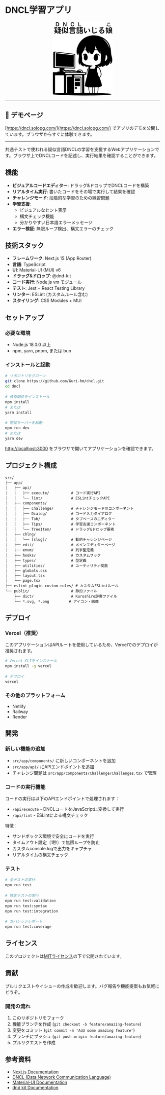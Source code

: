 # DNCL学習アプリ

<div align="center">
  <img src="public/webp/title_character.webp" alt="DNCL学習アプリのマスコット" width="200" height="auto">
</div>

---

## 🚀 デモページ

[https://dncl.solopg.com/](https://dncl.solopg.com/) でアプリのデモを公開しています。ブラウザからすぐに体験できます。

---

共通テストで使われる疑似言語DNCLの学習を支援するWebアプリケーションです。ブラウザ上でDNCLコードを記述し、実行結果を確認することができます。

## 機能

- **ビジュアルコードエディター**: ドラッグ&ドロップでDNCLコードを構築
- **リアルタイム実行**: 書いたコードをその場で実行して結果を確認
- **チャレンジモード**: 段階的な学習のための練習問題
- **学習支援**: 
  - ビジュアルなヒント表示
  - 構文チェック機能
  - 分かりやすい日本語エラーメッセージ
- **エラー検証**: 無限ループ検出、構文エラーのチェック

## 技術スタック

- **フレームワーク**: Next.js 15 (App Router)
- **言語**: TypeScript
- **UI**: Material-UI (MUI) v6
- **ドラッグ&ドロップ**: @dnd-kit
- **コード実行**: Node.js vm モジュール
- **テスト**: Jest + React Testing Library
- **リンター**: ESLint (カスタムルール含む)
- **スタイリング**: CSS Modules + MUI

## セットアップ

### 必要な環境
- Node.js 18.0.0 以上
- npm, yarn, pnpm, または bun

### インストールと起動

```bash
# リポジトリをクローン
git clone https://github.com/Guri-hm/dncl.git
cd dncl

# 依存関係をインストール
npm install
# または
yarn install

# 開発サーバーを起動
npm run dev
# または
yarn dev
```

[http://localhost:3000](http://localhost:3000) をブラウザで開いてアプリケーションを確認できます。

## プロジェクト構成

```
src/
├── app/
│   ├── api/
│   │   ├── execute/          # コード実行API
│   │   └── lint/             # ESLintチェックAPI
│   ├── components/
│   │   ├── Challenge/        # チャレンジモードのコンポーネント
│   │   ├── Dialog/           # コード入力ダイアログ
│   │   ├── Tab/              # タブベースのエディター
│   │   ├── Tips/             # 学習支援コンポーネント
│   │   └── TreeItem/         # ドラッグ&ドロップ要素
│   ├── chlng/
│   │   └── [slug]/           # 動的チャレンジページ
│   ├── edit/                 # メインエディターページ
│   ├── enum/                 # 列挙型定義
│   ├── hooks/                # カスタムフック
│   ├── types/                # 型定義
│   ├── utilities/            # ユーティリティ関数
│   ├── globals.css
│   ├── layout.tsx
│   └── page.tsx
├── eslint-plugin-custom-rules/ # カスタムESLintルール
└── public/                   # 静的ファイル
    ├── dict/                 # Kuroshiro辞書ファイル
    └── *.svg, *.png         # アイコン・画像
```

## デプロイ

### Vercel（推奨）
このアプリケーションはAPIルートを使用しているため、Vercelでのデプロイが推奨されます。

```bash
# Vercel CLIをインストール
npm install -g vercel

# デプロイ
vercel
```

### その他のプラットフォーム
- Netlify
- Railway
- Render

## 開発

### 新しい機能の追加
- `src/app/components/` に新しいコンポーネントを追加
- `src/app/api/` にAPIエンドポイントを追加
- チャレンジ問題は `src/app/components/Challenge/Challenges.tsx` で管理

### コードの実行機能
コードの実行は以下のAPIエンドポイントで処理されます：
- `/api/execute` - DNCLコードをJavaScriptに変換して実行
- `/api/lint` - ESLintによる構文チェック

特徴：
- サンドボックス環境で安全にコードを実行
- タイムアウト設定（1秒）で無限ループを防止
- カスタムconsole.logで出力をキャプチャ
- リアルタイムの構文チェック

### テスト
```bash
# 全テストの実行
npm run test

# 特定テストの実行
npm run test:validation
npm run test:syntax
npm run test:integration

# カバレッジレポート
npm run test:coverage
```

## ライセンス

このプロジェクトは[MITライセンス](LICENSE)の下で公開されています。

## 貢献

プルリクエストやイシューの作成を歓迎します。バグ報告や機能提案もお気軽にどうぞ。

### 開発の流れ
1. このリポジトリをフォーク
2. 機能ブランチを作成 (`git checkout -b feature/amazing-feature`)
3. 変更をコミット (`git commit -m 'Add some amazing feature'`)
4. ブランチにプッシュ (`git push origin feature/amazing-feature`)
5. プルリクエストを作成

## 参考資料

- [Next.js Documentation](https://nextjs.org/docs)
- [DNCL (Data Network Communication Language)](https://www.mext.go.jp/a_menu/shotou/zyouhou/detail/1375607.htm)
- [Material-UI Documentation](https://mui.com/)
- [dnd kit Documentation](https://docs.dndkit.com/)
